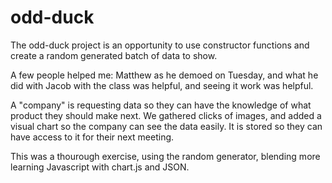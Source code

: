 # odd-duck

The odd-duck project is an opportunity to use constructor functions and create a random generated batch of data to show.

A few people helped me: Matthew as he demoed on Tuesday, and what he did with Jacob with the class was helpful, and seeing it work was helpful.

A "company" is requesting data so they can have the knowledge of what product they should make next. We gathered clicks of images, and added a visual chart so the company can see the data easily. It is stored so they can have access to it for their next meeting.

This was a thourough exercise, using the random generator, blending more learning Javascript with chart.js and JSON.

